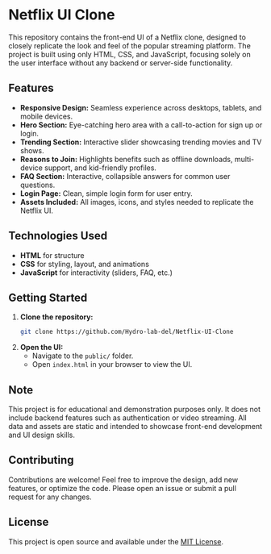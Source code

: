 # Netflix UI Clone

This repository contains the front-end UI of a Netflix clone, designed to closely replicate the look and feel of the popular streaming platform. The project is built using only HTML, CSS, and JavaScript, focusing solely on the user interface without any backend or server-side functionality.

## Features

- **Responsive Design:** Seamless experience across desktops, tablets, and mobile devices.
- **Hero Section:** Eye-catching hero area with a call-to-action for sign up or login.
- **Trending Section:** Interactive slider showcasing trending movies and TV shows.
- **Reasons to Join:** Highlights benefits such as offline downloads, multi-device support, and kid-friendly profiles.
- **FAQ Section:** Interactive, collapsible answers for common user questions.
- **Login Page:** Clean, simple login form for user entry.
- **Assets Included:** All images, icons, and styles needed to replicate the Netflix UI.

## Technologies Used

- **HTML** for structure
- **CSS** for styling, layout, and animations
- **JavaScript** for interactivity (sliders, FAQ, etc.)

## Getting Started

1. **Clone the repository:**
   ```bash
   git clone https://github.com/Hydro-lab-del/Netflix-UI-Clone
   ```
2. **Open the UI:**
   - Navigate to the `public/` folder.
   - Open `index.html` in your browser to view the UI.

## Note

This project is for educational and demonstration purposes only. It does not include backend features such as authentication or video streaming. All data and assets are static and intended to showcase front-end development and UI design skills.

## Contributing

Contributions are welcome! Feel free to improve the design, add new features, or optimize the code. Please open an issue or submit a pull request for any changes.

## License

This project is open source and available under the [MIT License](LICENSE).
